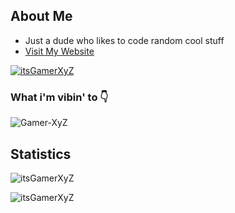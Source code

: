 
<!--
**itsgamerxyz/itsgamerxyz** is a ✨ _special_ ✨ repository because its `README.md` (this file) appears on your GitHub profile.

Here are some ideas to get you started:

- 🔭 I’m currently working on ...
- 🌱 I’m currently learning ...
- 👯 I’m looking to collaborate on ...
- 🤔 I’m looking for help with ...
- 💬 Ask me about ...
- 📫 How to reach me: ...
- 😄 Pronouns: ...
- ⚡ Fun fact: ...
-->

<h2>About Me</h2>

- Just a dude who likes to code random cool stuff 
- [Visit My Website](https://farrukh.dev/)
> <p align="left">
  <a href="https://twitter.com/itsGamerXyZ" target="blank"><img src="https://img.shields.io/twitter/follow/itsGamerXyZ?color=blue&label=Follow%20Me%20on%20Twitter&logo=twitter&logoColor=fff&style=for-the-badge" alt="itsGamerXyZ"/></a>
</p>


### What i'm vibin' to 👇
![Gamer-XyZ](https://spotify-recently-played-readme.vercel.app/api?user=31raoain7cv2wepzokbsb4hvwlc4&count=6)

<h2>Statistics</h2>


<p align="left">
  <img src="https://github-readme-stats.vercel.app/api?username=itsGamerXyZ&show_icons=true&locale=en&theme=dark&layout=compact" alt="itsGamerXyZ" />
</p>

<p align="left">
  <img src="https://github-readme-stats.vercel.app/api/top-langs?username=itsGamerXyZ&show_icons=true&locale=en&layout=compact&theme=dark" alt="itsGamerXyZ" />
</p>



